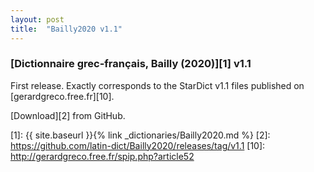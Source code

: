```yaml
---
layout: post
title:  "Bailly2020 v1.1"
---
```


### [Dictionnaire grec-français, Bailly (2020)][1] v1.1

First release. Exactly corresponds to the StarDict v1.1 files published on [gerardgreco.free.fr][10]. 

[Download][2] from GitHub.


[1]: {{ site.baseurl }}{% link _dictionaries/Bailly2020.md %}
[2]: https://github.com/latin-dict/Bailly2020/releases/tag/v1.1
[10]: http://gerardgreco.free.fr/spip.php?article52